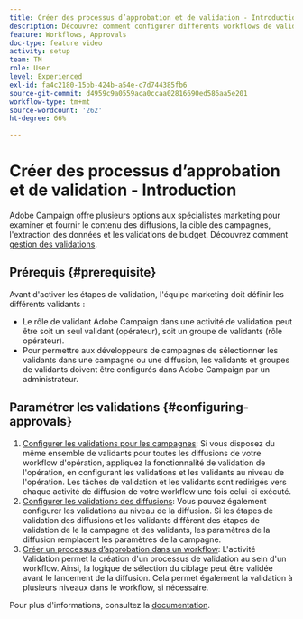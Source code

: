 ```yaml
---
title: Créer des processus d’approbation et de validation - Introduction
description: Découvrez comment configurer différents workflows de validation.
feature: Workflows, Approvals
doc-type: feature video
activity: setup
team: TM
role: User
level: Experienced
exl-id: fa4c2180-15bb-424b-a54e-c7d744385fb6
source-git-commit: d4959c9a0559aca0ccaa02816690ed586aa5e201
workflow-type: tm+mt
source-wordcount: '262'
ht-degree: 66%

---
```


# Créer des processus d’approbation et de validation - Introduction

Adobe Campaign offre plusieurs options aux spécialistes marketing pour examiner et fournir le contenu des diffusions, la cible des campagnes, l&#39;extraction des données et les validations de budget. Découvrez comment [gestion des validations](/help/process-management/create-approvals-and-validation-workflows/manage-approvals.md).

## Prérequis {#prerequisite}

Avant d&#39;activer les étapes de validation, l&#39;équipe marketing doit définir les différents validants :

* Le rôle de validant Adobe Campaign dans une activité de validation peut être soit un seul validant (opérateur), soit un groupe de validants (rôle opérateur).
* Pour permettre aux développeurs de campagnes de sélectionner les validants dans une campagne ou une diffusion, les validants et groupes de validants doivent être configurés dans Adobe Campaign par un administrateur.

## Paramétrer les validations {#configuring-approvals}

1. [Configurer les validations pour les campagnes](/help/process-management/create-approvals-and-validation-workflows/configure-approvals-for-campaigns.md): Si vous disposez du même ensemble de validants pour toutes les diffusions de votre workflow d&#39;opération, appliquez la fonctionnalité de validation de l&#39;opération, en configurant les validations et les validants au niveau de l&#39;opération. Les tâches de validation et les validants sont redirigés vers chaque activité de diffusion de votre workflow une fois celui-ci exécuté.
2. [Configurer les validations des diffusions](/help/process-management/create-approvals-and-validation-workflows/configure-approvals-for-deliveries.md): Vous pouvez également configurer les validations au niveau de la diffusion. Si les étapes de validation des diffusions et les validants diffèrent des étapes de validation de le la campagne et des validants, les paramètres de la diffusion remplacent les paramètres de la campagne.
3. [Créer un processus d’approbation dans un workflow](/help/process-management/create-approvals-and-validation-workflows/create-approval-process-in-a-workflow.md): L&#39;activité Validation permet la création d&#39;un processus de validation au sein d&#39;un workflow. Ainsi, la logique de sélection du ciblage peut être validée avant le lancement de la diffusion. Cela permet également la validation à plusieurs niveaux dans le workflow, si nécessaire.

Pour plus d&#39;informations, consultez la [documentation](https://experienceleague.adobe.com/docs/campaign-classic/using/automating-with-workflows/flow-control-activities/approval.html?lang=fr).
